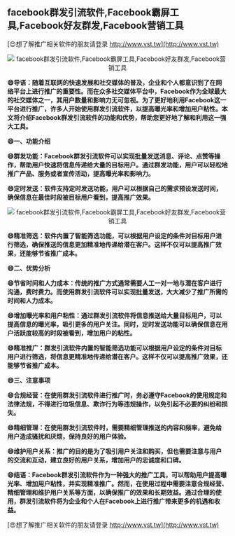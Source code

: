 ## **facebook群发引流软件,Facebook霸屏工具,Facebook好友群发,Facebook营销工具**

[😍想了解推广相关软件的朋友请登录 http://www.vst.tw](http://www.vst.tw)

 <center><img src="https://vst.tw/MP4/tuiguang/png/6.png" alt="facebook群发引流软件,Facebook霸屏工具,Facebook好友群发,Facebook营销工具"></center>

**😄导语：随着互联网的快速发展和社交媒体的普及，企业和个人都意识到了在网络平台上进行推广的重要性。而在众多社交媒体平台中，Facebook作为全球最大的社交媒体之一，其用户数量和影响力无可忽视。为了更好地利用Facebook这一平台进行推广，许多人开始使用群发引流软件，以提高曝光率和增加用户粘性。本文将介绍Facebook群发引流软件的功能和优势，帮助您更好地了解和利用这一强大工具。**

**😄一、功能介绍**

**😄群发功能：Facebook群发引流软件可以实现批量发送消息、评论、点赞等操作，帮助用户快速将信息传递给大量的目标用户。通过群发功能，用户可以轻松地推广产品、服务或者宣传活动，提高曝光率和影响力。**

**😄定时发送：软件支持定时发送功能，用户可以根据自己的需求预设发送时间，确保信息在最佳时段被目标用户看到，提高推广效果。**

 <center><img src="https://vst.tw/MP4/tuiguang/png/6.png" alt="facebook群发引流软件,Facebook霸屏工具,Facebook好友群发,Facebook营销工具"></center>

**😄精准筛选：软件内置了智能筛选功能，可以根据用户设定的条件对目标用户进行筛选，确保推送的信息更加精准地传递给潜在客户。这样不仅可以提高推广效果，还能够节省推广成本。**

**😄二、优势分析**

**😄节省时间和人力成本：传统的推广方式通常需要人工一对一地与潜在客户进行沟通，费时费力。而使用群发引流软件可以实现批量发送，大大减少了推广所需的时间和人力成本。**

**😄增加曝光率和用户粘性：通过群发引流软件将信息推送给大量目标用户，可以提高信息的曝光率，吸引更多的用户关注。同时，定时发送功能可以确保信息在用户活跃度较高的时段被看到，增加用户的粘性。**

**😄精准推广：群发引流软件内置的智能筛选功能可以根据用户设定的条件对目标用户进行筛选，将信息更精准地传递给潜在客户。这样不仅可以提高推广效果，还能够节省推广成本。**

**😄三、注意事项**

**😄合规经营：在使用群发引流软件进行推广时，务必遵守Facebook的使用规定和法律法规，不得进行垃圾信息、欺诈行为等违规操作，以免引起不必要的纠纷和损失。**

**😄精细管理：在使用群发引流软件时，需要精细管理推送的内容和频率，避免给用户造成骚扰和厌烦，保持良好的用户体验。**

**😄维护用户关系：推广的目的是为了吸引用户关注和购买，但也需要注意与用户的交流和互动，建立良好的用户关系，增加用户的忠诚度和口碑。**

**😄结语：Facebook群发引流软件作为一种强大的推广工具，可以帮助用户提高曝光率、增加用户粘性，并实现精准推广。然而，在使用过程中需要注意合规经营、精细管理和维护用户关系等方面，以确保推广的效果和长期效益。通过合理的使用，群发引流软件将为企业和个人在Facebook上进行推广带来更多的机遇和收益。**

[😍想了解推广相关软件的朋友请登录 http://www.vst.tw](http://www.vst.tw)



